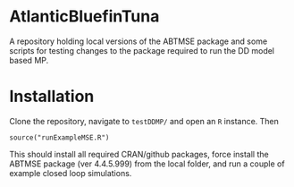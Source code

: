 # AtlanticBluefinTuna

A repository holding local versions of the ABTMSE package and
some scripts for testing changes to the package required to
run the DD model based MP.

# Installation

Clone the repository, navigate to `testDDMP/` and open
an `R` instance. Then

```
source("runExampleMSE.R")
```

This should install all required CRAN/github packages, 
force install the ABTMSE package (ver 4.4.5.999) from the 
local folder, and run a couple of example closed loop
simulations.


